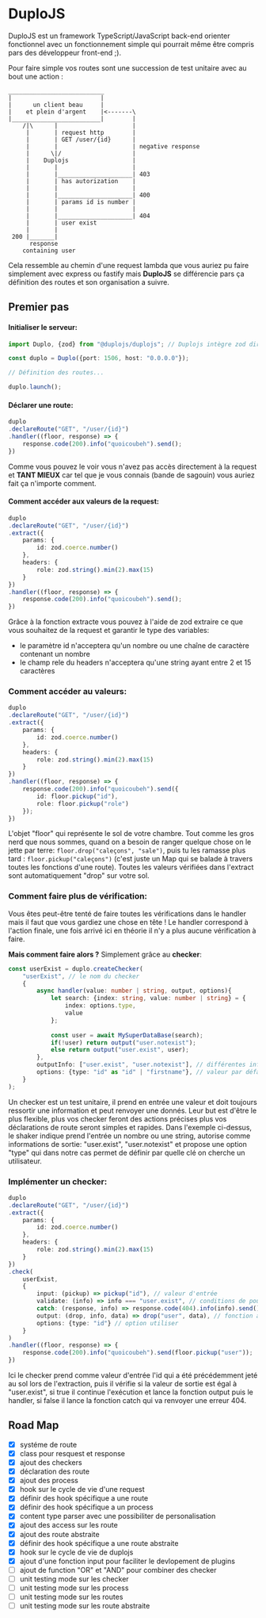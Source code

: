 # DuploJS
DuploJS est un framework TypeScript/JavaScript back-end orienter fonctionnel avec un fonctionnement simple qui pourrait même être compris pars des développeur front-end ;).

Pour faire simple vos routes sont une succession de test unitaire avec au bout une action : 

```
___________________________
|                         |
|      un client beau     |
|    et plein d'argent    |<-------\
|_________________________|        |
    /|\      |                     |
	 |  	 | request http        |
	 |  	 | GET /user/{id}      |
	 |  	 |                     | negative response 
	 |  	\|/                    |
	 |    Duplojs                  |
	 |  	 |                     |
	 |  	 |_____________________| 403 
	 |  	 | has autorization    |
	 |  	 |                     |
	 |  	 |_____________________| 400
	 |  	 | params id is number |
	 |  	 |                     |
	 |  	 |_____________________| 404
	 |  	 | user exist
	 |  	 |
 200 |_______|
      response 
    containing user 
```

Cela ressemble au chemin d'une request lambda que vous auriez pu faire simplement avec express ou fastify mais **DuploJS** se différencie pars ça définition des routes et son organisation a suivre.

## Premier pas

#### Initialiser le serveur: 
```ts
import Duplo, {zod} from "@duplojs/duplojs"; // Duplojs intègre zod directement

const duplo = Duplo({port: 1506, host: "0.0.0.0"});

// Définition des routes...

duplo.launch();
```

#### Déclarer une route:
```ts
duplo
.declareRoute("GET", "/user/{id}")
.handler((floor, response) => {
	response.code(200).info("quoicoubeh").send();
})
```

Comme vous pouvez le voir vous n'avez pas accès directement à la request et **TANT MIEUX** car tel que je vous connais (bande de sagouin) vous auriez fait ça n'importe comment.

#### Comment accéder aux valeurs de la request:
```ts
duplo
.declareRoute("GET", "/user/{id}")
.extract({
	params: {
		id: zod.coerce.number()
	},
	headers: {
		role: zod.string().min(2).max(15)
	}
})
.handler((floor, response) => {
	response.code(200).info("quoicoubeh").send();
})
```

Grâce à la fonction extracte vous pouvez à l'aide de zod extraire ce que vous souhaitez de la request et garantir le type des variables:
- le paramètre id n'acceptera qu'un nombre ou une chaîne de caractère contenant un nombre
- le champ rele du headers n'acceptera qu'une string ayant entre 2 et 15 caractères

### Comment accéder au valeurs:
```ts
duplo
.declareRoute("GET", "/user/{id}")
.extract({
	params: {
		id: zod.coerce.number()
	},
	headers: {
		role: zod.string().min(2).max(15)
	}
})
.handler((floor, response) => {
	response.code(200).info("quoicoubeh").send({
		id: floor.pickup("id"),
		role: floor.pickup("role")
	});
})
```

L'objet "floor" qui représente le sol de votre chambre. Tout comme les gros nerd que nous sommes, quand on a besoin de ranger quelque chose on le jette par terre: ``floor.drop("caleçons", "sale")``, puis tu les ramasse plus tard : ``floor.pickup("caleçons")`` (c'est juste un Map qui se balade à travers toutes les fonctions d'une route). Toutes les valeurs vérifiées dans l'extract sont automatiquement "drop" sur votre sol.

### Comment faire plus de vérification:
Vous êtes peut-être tenté de faire toutes les vérifications dans le handler mais il faut que vous gardiez une chose en tête ! Le handler correspond à l'action finale, une fois arrivé ici en théorie il n'y a plus aucune vérification à faire. 

**Mais comment faire alors ?** Simplement grâce au **checker**:
```ts
const userExist = duplo.createChecker(
	"userExist", // le nom du checker
	{
		async handler(value: number | string, output, options){
			let search: {index: string, value: number | string} = {
				index: options.type, 
				value
			};
			
			const user = await MySuperDataBase(search);
			if(!user) return output("user.notexist");
			else return output("user.exist", user);
		},
		outputInfo: ["user.exist", "user.notexist"], // différentes informations de sortie possible
		options: {type: "id" as "id" | "firstname"}, // valeur par défaut des options
	}
);
```

Un checker est un test unitaire, il prend en entrée une valeur et doit toujours ressortir une information et peut renvoyer une donnés. Leur but est d'être le plus flexible, plus vos checker feront des actions précises plus vos déclarations de route seront simples et rapides. Dans l'exemple ci-dessus, le shaker indique prend l'entrée un nombre ou une string, autorise comme informations de sortie: "user.exist", "user.notexist" et propose une option "type" qui dans notre cas permet de définir par quelle clé on cherche un utilisateur. 

### Implémenter un checker:
```ts
duplo
.declareRoute("GET", "/user/{id}")
.extract({
	params: {
		id: zod.coerce.number()
	},
	headers: {
		role: zod.string().min(2).max(15)
	}
})
.check(
	userExist,
	{
		input: (pickup) => pickup("id"), // valeur d'entrée
		validate: (info) => info === "user.exist", // conditions de poursuite de la request
		catch: (response, info) => response.code(404).info(info).send(), //action lorsque la condition renvoie false
		output: (drop, info, data) => drop("user", data), // fonction appelée après la validation si l'exécution n'a pas été stoppé par une réponse ou autre
		options: {type: "id"} // option utiliser
	}
)
.handler((floor, response) => {
	response.code(200).info("quoicoubeh").send(floor.pickup("user"));
})
```

Ici le checker prend comme valeur d'entrée l'id qui a été précédemment jeté au sol lors de l'extraction, puis il vérifie si la valeur de sortie est égal à "user.exist", si true il continue l'exécution et lance la fonction output puis le handler, si false il lance la fonction catch qui va renvoyer une erreur 404.

## Road Map
- [x] systéme de route
- [x] class pour resquest et response
- [x] ajout des checkers
- [x] déclaration des route
- [x] ajout des process 
- [x] hook sur le cycle de vie d'une request
- [x] définir des hook spécifique a une route
- [x] définir des hook spécifique a un process
- [x] content type parser avec une possibiliter de personalisation
- [x] ajout des access sur les route
- [x] ajout des route abstraite
- [x] définir des hook spécifique a une route abstraite
- [x] hook sur le cycle de vie de duplojs
- [x] ajout d'une fonction input pour faciliter le devlopement de plugins
- [ ] ajout de function "OR" et "AND" pour combiner des checker 
- [ ] unit testing mode sur les checker
- [ ] unit testing mode sur les process
- [ ] unit testing mode sur les routes
- [ ] unit testing mode sur les route abstraite
